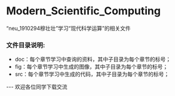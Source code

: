 # Modern_Scientific_Computing
“neu_1910294穆壮壮”学习“现代科学运算”的相关文件
### 文件目录说明:
<ul>
    <li>doc：每个章节学习中查询的资料，其中子目录为每个章节的标号；</li>
    <li>fig：每个章节学习中生成的图像，其中子目录为每个章节的标号；</li>
    <li>src：每个章节学习中生成的代码，其中子目录为每个章节的标号；</li>
</ul>
---
欢迎各位同学下载交流

